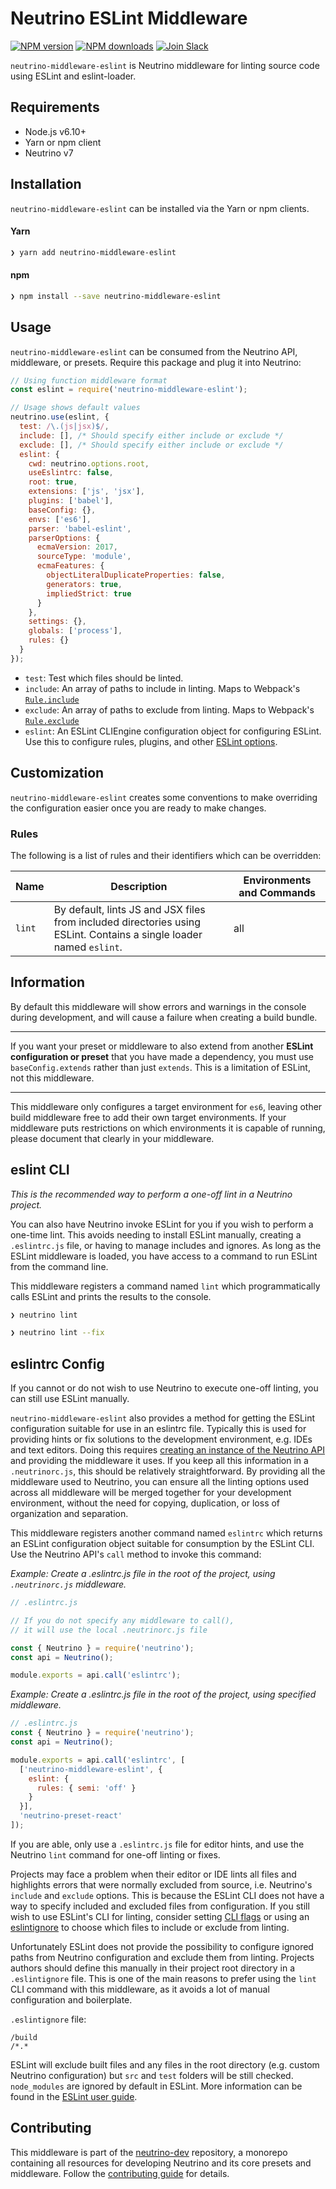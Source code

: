 # Neutrino ESLint Middleware
[![NPM version][npm-image]][npm-url] [![NPM downloads][npm-downloads]][npm-url] [![Join Slack][slack-image]][slack-url]

`neutrino-middleware-eslint` is Neutrino middleware for linting source code using ESLint and eslint-loader.

## Requirements

- Node.js v6.10+
- Yarn or npm client
- Neutrino v7

## Installation

`neutrino-middleware-eslint` can be installed via the Yarn or npm clients.

#### Yarn

```bash
❯ yarn add neutrino-middleware-eslint
```

#### npm

```bash
❯ npm install --save neutrino-middleware-eslint
```

## Usage

`neutrino-middleware-eslint` can be consumed from the Neutrino API, middleware, or presets. Require this package
and plug it into Neutrino:

```js
// Using function middleware format
const eslint = require('neutrino-middleware-eslint');

// Usage shows default values
neutrino.use(eslint, {
  test: /\.(js|jsx)$/,
  include: [], /* Should specify either include or exclude */
  exclude: [], /* Should specify either include or exclude */
  eslint: {
    cwd: neutrino.options.root,
    useEslintrc: false,
    root: true,
    extensions: ['js', 'jsx'],
    plugins: ['babel'],
    baseConfig: {},
    envs: ['es6'],
    parser: 'babel-eslint',
    parserOptions: {
      ecmaVersion: 2017,
      sourceType: 'module',
      ecmaFeatures: {
        objectLiteralDuplicateProperties: false,
        generators: true,
        impliedStrict: true
      }
    },
    settings: {},
    globals: ['process'],
    rules: {}
  }
});
```

- `test`: Test which files should be linted.
- `include`: An array of paths to include in linting. Maps to Webpack's [`Rule.include`](https://webpack.js.org/configuration/module/#rule-include)
- `exclude`: An array of paths to exclude from linting. Maps to Webpack's [`Rule.exclude`](https://webpack.js.org/configuration/module/#rule-exclude)
- `eslint`: An ESLint CLIEngine configuration object for configuring ESLint. Use this to configure rules, plugins, and other [ESLint options](http://eslint.org/docs/user-guide/configuring).

## Customization

`neutrino-middleware-eslint` creates some conventions to make overriding the configuration easier once you are ready to
make changes.

### Rules

The following is a list of rules and their identifiers which can be overridden:

| Name | Description | Environments and Commands |
| --- | --- | --- |
| `lint` | By default, lints JS and JSX files from included directories using ESLint. Contains a single loader named `eslint`. | all |

## Information

By default this middleware will show errors and warnings in the console during development, and will cause a failure when
creating a build bundle.

---

If you want your preset or middleware to also extend from another **ESLint configuration or preset** that you have made
a dependency, you must use `baseConfig.extends` rather than just `extends`. This is a limitation of ESLint, not this
middleware.

---

This middleware only configures a target environment for `es6`, leaving other build middleware free to add their own
target environments. If your middleware puts restrictions on which environments it is capable of running, please
document that clearly in your middleware.

## eslint CLI

_This is the recommended way to perform a one-off lint in a Neutrino project._

You can also have Neutrino invoke ESLint for you if you wish to perform a one-time lint. This avoids needing to install
ESLint manually, creating a `.eslintrc.js` file, or having to manage includes and ignores. As long as the ESLint
middleware is loaded, you have access to a command to run ESLint from the command line.

This middleware registers a command named `lint` which programmatically calls ESLint and prints the results to
the console.

```bash
❯ neutrino lint
```

```bash
❯ neutrino lint --fix
```

## eslintrc Config

If you cannot or do not wish to use Neutrino to execute one-off linting, you can still use ESLint manually.

`neutrino-middleware-eslint` also provides a method for getting the ESLint configuration suitable for use in an eslintrc
file. Typically this is used for providing hints or fix solutions to the development environment, e.g. IDEs and text
editors. Doing this requires [creating an instance of the Neutrino API](https://neutrino.js.org/api) and providing the
middleware it uses. If you keep all this information in a `.neutrinorc.js`, this should be relatively straightforward. By
providing all the middleware used to Neutrino, you can ensure all the linting options used across all middleware will be
merged together for your development environment, without the need for copying, duplication, or loss of organization and
separation.

This middleware registers another command named `eslintrc` which returns an ESLint configuration object suitable for
consumption by the ESLint CLI. Use the Neutrino API's `call` method to invoke this command:

_Example: Create a .eslintrc.js file in the root of the project, using `.neutrinorc.js` middleware._

```js
// .eslintrc.js

// If you do not specify any middleware to call(),
// it will use the local .neutrinorc.js file

const { Neutrino } = require('neutrino');
const api = Neutrino();

module.exports = api.call('eslintrc');
```

_Example: Create a .eslintrc.js file in the root of the project, using specified middleware._

```js
// .eslintrc.js
const { Neutrino } = require('neutrino');
const api = Neutrino();

module.exports = api.call('eslintrc', [
  ['neutrino-middleware-eslint', {
    eslint: {
      rules: { semi: 'off' }
    }
  }],
  'neutrino-preset-react'
]);
```

If you are able, only use a `.eslintrc.js` file for editor hints, and use the Neutrino `lint` command for one-off linting
or fixes.

Projects may face a problem when their editor or IDE lints all files and highlights errors that were normally excluded
from source, i.e. Neutrino's `include` and `exclude` options. This is because the ESLint CLI does not have a way to
specify included and excluded files from configuration. If you still wish to use ESLint's CLI for linting, consider
setting [CLI flags](http://eslint.org/docs/user-guide/command-line-interface#options) or using an
[eslintignore](http://eslint.org/docs/user-guide/configuring#ignoring-files-and-directories) to choose which files to
include or exclude from linting.

Unfortunately ESLint does not provide the possibility to configure ignored paths from Neutrino configuration and exclude them
from linting. Projects authors should define this manually in their project root directory in a `.eslintignore` file. This
is one of the main reasons to prefer using the `lint` CLI command with this middleware, as it avoids a lot of manual
configuration and boilerplate.

`.eslintignore` file:

```
/build
/*.*
```

ESLint will exclude built files and any files in the root directory (e.g. custom Neutrino configuration) but `src` and
`test` folders will be still checked. `node_modules` are ignored by default in ESLint. More information can be found
in the [ESLint user guide](http://eslint.org/docs/user-guide/configuring#ignoring-files-and-directories).

## Contributing

This middleware is part of the [neutrino-dev](https://github.com/mozilla-neutrino/neutrino-dev) repository, a monorepo
containing all resources for developing Neutrino and its core presets and middleware. Follow the
[contributing guide](https://neutrino.js.org/contributing) for details.

[npm-image]: https://img.shields.io/npm/v/neutrino-middleware-eslint.svg
[npm-downloads]: https://img.shields.io/npm/dt/neutrino-middleware-eslint.svg
[npm-url]: https://npmjs.org/package/neutrino-middleware-eslint
[slack-image]: https://neutrino-slack.herokuapp.com/badge.svg
[slack-url]: https://neutrino-slack.herokuapp.com/
